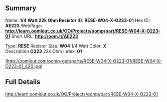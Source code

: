 

 ## Summary
Name: __1/4 Watt 22k Ohm Resistor__
ID: __RESE-W04-X-O223-01__
Hex ID: __AE223__
WebPage: __http://learn.oomlout.co.uk/OO/Projects/oomp/part/RESE-W04-X-O223-01__
Short URL: __http://oom.lt/AE223__

Type: __RESE__ Resistor 
Size: __W04__ 1/4 Watt 
Color: __X__  
Description __O223__ 22k Ohm 
Index: __01__


(http://oomlout.com/oomp-gen/parts/RESE-W04-X-O223-01/RESE-W04-X-O223-01_420.jpg)


 ## Full Details
 http://learn.oomlout.co.uk/OO/Projects/oomp/part/RESE-W04-X-O223-01














